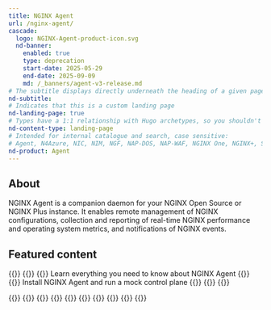 ```yaml
---
title: NGINX Agent
url: /nginx-agent/
cascade:
  logo: NGINX-Agent-product-icon.svg
  nd-banner:
    enabled: true
    type: deprecation
    start-date: 2025-05-29
    end-date: 2025-09-09
    md: /_banners/agent-v3-release.md
# The subtitle displays directly underneath the heading of a given page
nd-subtitle:
# Indicates that this is a custom landing page
nd-landing-page: true
# Types have a 1:1 relationship with Hugo archetypes, so you shouldn't need to change this
nd-content-type: landing-page
# Intended for internal catalogue and search, case sensitive:
# Agent, N4Azure, NIC, NIM, NGF, NAP-DOS, NAP-WAF, NGINX One, NGINX+, Solutions, Unit
nd-product: Agent
---
```


## About

NGINX Agent is a companion daemon for your NGINX Open Source or NGINX Plus instance. It enables remote management of NGINX
configurations, collection and reporting of real-time NGINX performance and operating system metrics, and notifications of NGINX events.

[//]: # "This initial section introduces the product to a reader: give a short 1-2 sentence summary of what the product does and its value to the reader."
[//]: # "Name specific functionality it provides: avoid ambiguous descriptions such as 'enables efficiency', focus on what makes it unique."

## Featured content
[//]: # "You can add a maximum of three cards: any extra will not display."
[//]: # "One card will take full width page: two will take half width each. Three will stack like an inverse pyramid."
[//]: # "Some examples of content could be the latest release note, the most common install path, and a popular new feature."

{{<card-layout>}}
  {{<card-section showAsCards="true" isFeaturedSection="true">}}
    {{<card title="About" titleUrl="about/" icon="info">}}
      Learn everything you need to know about NGINX Agent
    {{</card>}}
    <!-- The titleURL and icon are both optional -->
    <!-- Lucide icon names can be found at https://lucide.dev/icons/ -->
    {{<card title="Getting started" titleUrl="installation-upgrade/getting-started/" icon="unplug">}}
      Install NGINX Agent and run a mock control plane
    {{</card>}}
  {{</card-section>}}
{{</card-layout>}}

{{<card-layout>}}
  {{<card-section showAsCards="true" isFeaturedSection="true">}}
    {{<card title="Upgrade" titleUrl="installation-upgrade/upgrade/" icon="circle-fading-arrow-up">}}
    {{</card>}}
    {{<card title="Configuration" titleUrl="configuration/" icon="cog">}}
    {{</card>}}
    {{<card title="Support" titleUrl="support/" icon="hand-helping">}}
    {{</card>}}
  {{</card-section>}}
{{</card-layout>}}